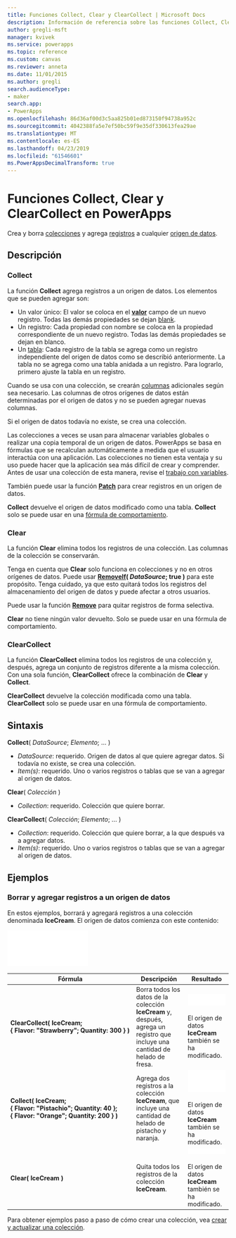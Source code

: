 ```yaml
---
title: Funciones Collect, Clear y ClearCollect | Microsoft Docs
description: Información de referencia sobre las funciones Collect, Clear y ClearCollect de PowerApps, incluidos ejemplos y sintaxis
author: gregli-msft
manager: kvivek
ms.service: powerapps
ms.topic: reference
ms.custom: canvas
ms.reviewer: anneta
ms.date: 11/01/2015
ms.author: gregli
search.audienceType:
- maker
search.app:
- PowerApps
ms.openlocfilehash: 86d36af00d3c5aa825b01ed873150f94738a952c
ms.sourcegitcommit: 4042388fa5e7ef50bc59f9e35df330613fea29ae
ms.translationtype: MT
ms.contentlocale: es-ES
ms.lasthandoff: 04/23/2019
ms.locfileid: "61546601"
ms.PowerAppsDecimalTransform: true
---
```

# <a name="collect-clear-and-clearcollect-functions-in-powerapps"></a>Funciones Collect, Clear y ClearCollect en PowerApps

Crea y borra [colecciones](../working-with-data-sources.md#collections) y agrega [registros](../working-with-tables.md#records) a cualquier [origen de datos](../working-with-data-sources.md).

## <a name="description"></a>Descripción

### <a name="collect"></a>Collect

La función **Collect** agrega registros a un origen de datos. Los elementos que se pueden agregar son:

- Un valor único: El valor se coloca en el **[valor](function-value.md)** campo de un nuevo registro.  Todas las demás propiedades se dejan [blank](function-isblank-isempty.md).
- Un registro: Cada propiedad con nombre se coloca en la propiedad correspondiente de un nuevo registro.  Todas las demás propiedades se dejan en blanco.
- Un [tabla](../working-with-tables.md): Cada registro de la tabla se agrega como un registro independiente del origen de datos como se describió anteriormente. La tabla no se agrega como una tabla anidada a un registro. Para lograrlo, primero ajuste la tabla en un registro.

Cuando se usa con una colección, se crearán [columnas](../working-with-tables.md#columns) adicionales según sea necesario. Las columnas de otros orígenes de datos están determinadas por el origen de datos y no se pueden agregar nuevas columnas.  

Si el origen de datos todavía no existe, se crea una colección.

Las colecciones a veces se usan para almacenar variables globales o realizar una copia temporal de un origen de datos. PowerApps se basa en fórmulas que se recalculan automáticamente a medida que el usuario interactúa con una aplicación. Las colecciones no tienen esta ventaja y su uso puede hacer que la aplicación sea más difícil de crear y comprender. Antes de usar una colección de esta manera, revise el [trabajo con variables](../working-with-variables.md).

También puede usar la función **[Patch](function-patch.md)** para crear registros en un origen de datos.

**Collect** devuelve el origen de datos modificado como una tabla.  **Collect** solo se puede usar en una [fórmula de comportamiento](../working-with-formulas-in-depth.md).

### <a name="clear"></a>Clear

La función **Clear** elimina todos los registros de una colección.  Las columnas de la colección se conservarán.

Tenga en cuenta que **Clear** solo funciona en colecciones y no en otros orígenes de datos.  Puede usar **[RemoveIf](function-remove-removeif.md)( *DataSource*; true )** para este propósito.  Tenga cuidado, ya que esto quitará todos los registros del almacenamiento del origen de datos y puede afectar a otros usuarios.

Puede usar la función **[Remove](function-remove-removeif.md)** para quitar registros de forma selectiva.

**Clear** no tiene ningún valor devuelto.  Solo se puede usar en una fórmula de comportamiento.

### <a name="clearcollect"></a>ClearCollect

La función **ClearCollect** elimina todos los registros de una colección y, después, agrega un conjunto de registros diferente a la misma colección.  Con una sola función, **ClearCollect** ofrece la combinación de **Clear** y **Collect**.

**ClearCollect** devuelve la colección modificada como una tabla.  **ClearCollect** solo se puede usar en una fórmula de comportamiento.

## <a name="syntax"></a>Sintaxis

**Collect**( *DataSource*; *Elemento*; ... )

* *DataSource*: requerido. Origen de datos al que quiere agregar datos.  Si todavía no existe, se crea una colección.
* *Item(s)*: requerido.  Uno o varios registros o tablas que se van a agregar al origen de datos.  

**Clear**( *Colección* )

* *Collection*: requerido. Colección que quiere borrar.

**ClearCollect**( *Colección*; *Elemento*; ... )

* *Collection*: requerido. Colección que quiere borrar, a la que después va a agregar datos.
* *Item(s)*: requerido.  Uno o varios registros o tablas que se van a agregar al origen de datos.  

## <a name="examples"></a>Ejemplos

### <a name="clearing-and-adding-records-to-a-data-source"></a>Borrar y agregar registros a un origen de datos

En estos ejemplos, borrará y agregará registros a una colección denominada **IceCream**. El origen de datos comienza con este contenido:

![Origen de datos de ejemplo](media/function-clear-collect-clearcollect/icecream.png)

| Fórmula | Descripción | Resultado |
| --- | --- | --- |
| **ClearCollect( IceCream; {&nbsp;Flavor:&nbsp;"Strawberry";&nbsp;Quantity:&nbsp;300&nbsp;} )** |Borra todos los datos de la colección **IceCream** y, después, agrega un registro que incluye una cantidad de helado de fresa. |<style> IMG {max-width: Ninguno} </style> ![tabla con un único registro](media/function-clear-collect-clearcollect/icecream-clearcollect.png)<br><br>El origen de datos **IceCream** también se ha modificado. |
| **Collect( IceCream; {&nbsp;Flavor:&nbsp;"Pistachio";&nbsp;Quantity:&nbsp;40&nbsp;}; {&nbsp;Flavor:&nbsp;"Orange";&nbsp;Quantity:&nbsp;200&nbsp;}  )** |Agrega dos registros a la colección **IceCream**, que incluye una cantidad de helado de pistacho y naranja. |![Tabla con dos registros](media/function-clear-collect-clearcollect/icecream-collect.png)<br><br>El origen de datos **IceCream** también se ha modificado. |
| **Clear( IceCream )** |Quita todos los registros de la colección **IceCream**. |![Tabla vacía](media/function-clear-collect-clearcollect/icecream-clear.png)<br><br>El origen de datos **IceCream** también se ha modificado. |

Para obtener ejemplos paso a paso de cómo crear una colección, vea [crear y actualizar una colección](../create-update-collection.md).
